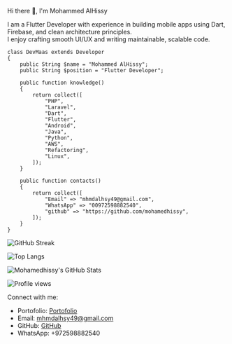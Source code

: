 Hi there 👋, I'm Mohammed AlHissy

I am a Flutter Developer with experience in building mobile apps using Dart, Firebase, and clean architecture principles.  
I enjoy crafting smooth UI/UX and writing maintainable, scalable code.


    class DevMaas extends Developer
    {
        public String $name = "Mohammed AlHissy";
        public String $position = "Flutter Developer";
    
        public function knowledge()
        {
            return collect([
                "PHP",
                "Laravel",
                "Dart",
                "Flutter",
                "Android",
                "Java",
                "Python",
                "AWS",
                "Refactoring",
                "Linux",
            ]);
        }

        public function contacts()
        {
            return collect([
                "Email" => "mhmdalhsy49@gmail.com",
                "WhatsApp" => "00972598882540",
                "github" => "https://github.com/mohamedhissy", 
            ]);
        }
    }



![GitHub Streak](https://github-readme-streak-stats.herokuapp.com/?user=mohamedhissy&theme=dark&hide_border=true)

![Top Langs](https://github-readme-stats.vercel.app/api/top-langs/?username=mohamedhissy&layout=compact&theme=dark&hide_border=true)

![Mohamedhissy's GitHub Stats](https://github-readme-stats.vercel.app/api?username=mohamedhissy&show_icons=true&theme=dark&hide_border=true)

![Profile views](https://komarev.com/ghpvc/?username=mohamedhissy&label=Profile%20views&color=0e75b6&style=flat)


   Connect with me:
-  Portofolio: [Portofolio](https://mohamed-alhessy.netlify.app/)
-  Email: mhmdalhsy49@gmail.com
- GitHub: [GitHub](https://github.com/mohamedhissy)
- WhatsApp: +972598882540


